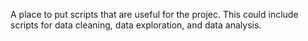A place to put scripts that are useful for the projec. This could include scripts for data cleaning, data exploration, and data analysis. 